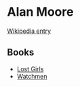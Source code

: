 # Alan Moore

[Wikipedia entry](https://en.wikipedia.org/wiki/Alan_Moore)

## Books

- [Lost Girls](Lost_Girls.md)
- [Watchmen](Watchmen.md)
